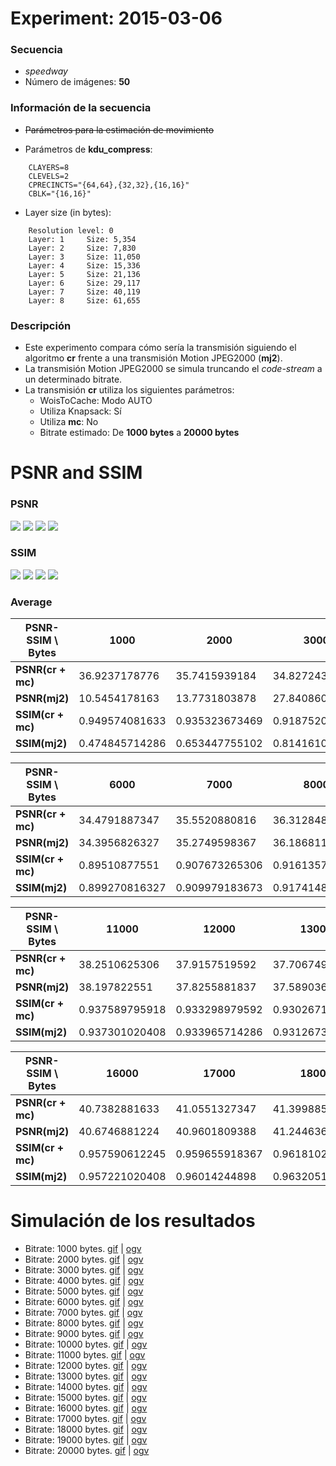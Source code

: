 Experiment: 2015-03-06
======================

### Secuencia

- *speedway*
- Número de imágenes: **50**

### Información de la secuencia
* ~~Parámetros para la estimación de movimiento~~

* Parámetros de **kdu_compress**:

```
    CLAYERS=8
    CLEVELS=2
    CPRECINCTS="{64,64},{32,32},{16,16}"
    CBLK="{16,16}"
```

* Layer size (in bytes):

```
    Resolution level: 0
    Layer: 1     Size: 5,354
    Layer: 2     Size: 7,830
    Layer: 3     Size: 11,050
    Layer: 4     Size: 15,336
    Layer: 5     Size: 21,136
    Layer: 6     Size: 29,117
    Layer: 7     Size: 40,119
    Layer: 8     Size: 61,655
```

### Descripción

- Este experimento compara cómo sería la transmisión siguiendo el algoritmo
  **cr** frente a una transmisión Motion JPEG2000 (**mj2**). 
- La transmisión Motion JPEG2000 se simula truncando el *code-stream* a
  un determinado bitrate.
- La transmisión **cr** utiliza los siguientes parámetros:
    - WoisToCache: Modo AUTO
    - Utiliza Knapsack: Sí
    - Utiliza **mc**: No
    - Bitrate estimado: De **1000 bytes** a **20000 bytes**

PSNR and SSIM
=============

### PSNR

![](assets/psnr-1k-5k.png)
![](assets/psnr-6k-10k.png)
![](assets/psnr-11k-15k.png)
![](assets/psnr-16k-20k.png)

### SSIM

![](assets/ssim-1k-5k.png)
![](assets/ssim-6k-10k.png)
![](assets/ssim-11k-15k.png)
![](assets/ssim-16k-20k.png)

### Average

| PSNR-SSIM \ Bytes | 1000            | 2000            | 3000            | 4000            | 5000           
| ----------------- | --------------- | --------------- | --------------- | --------------- | ---------------
| **PSNR(cr + mc)** | 36.9237178776   | 35.7415939184   | 34.8272437959   | 34.2517191224   | 33.6595696327 
| **PSNR(mj2)**     | 10.5454178163   | 13.7731803878   | 27.8408602041   | 30.3414370612   | 33.3608283265
| **SSIM(cr + mc)** |  0.949574081633 |  0.935323673469 |  0.918752040816 |  0.905315102041 |  0.883591836735
| **SSIM(mj2)**     |  0.474845714286 |  0.653447755102 |  0.814161020408 |  0.85930244898  |  0.880386326531

| PSNR-SSIM \ Bytes | 6000            | 7000            | 8000            | 9000            | 10000           
| ----------------- | --------------- | --------------- | --------------- | --------------- | ---------------
| **PSNR(cr + mc)** | 34.4791887347   | 35.5520880816   | 36.3128488776   | 36.9478619592   | 37.6370803673
| **PSNR(mj2)**     | 34.3956826327   | 35.2749598367   | 36.1868117551   | 36.7107395714   | 37.4214625306
| **SSIM(cr + mc)** |  0.89510877551  |  0.907673265306 |  0.916135714286 |  0.922630816327 |  0.929858163265
| **SSIM(mj2)**     |  0.899270816327 |  0.909979183673 |  0.917414897959 |  0.928443877551 |  0.934184081633

| PSNR-SSIM \ Bytes | 11000           | 12000           | 13000           | 14000           | 150000           
| ----------------- | --------------- | --------------- | --------------- | --------------- | ---------------
| **PSNR(cr + mc)** | 38.2510625306   | 37.9157519592   | 37.7067495918   | 39.875020102    | 40.4256711633
| **PSNR(mj2)**     | 38.197822551    | 37.8255881837   | 37.5890364694   | 39.6711894286   | 40.3954442041
| **SSIM(cr + mc)** |  0.937589795918 |  0.933298979592 |  0.930267142857 |  0.950782857143 |  0.955343265306
| **SSIM(mj2)**     |  0.937301020408 |  0.933965714286 |  0.931267346939 |  0.952785510204 |  0.955395918367

| PSNR-SSIM \ Bytes | 16000           | 17000           | 18000           | 19000           | 200000           
| ----------------- | --------------- | --------------- | --------------- | --------------- | ---------------
| **PSNR(cr + mc)** | 40.7382881633   | 41.0551327347   | 41.3998854694   | 41.781199551    | 42.1797485306
| **PSNR(mj2)**     | 40.6746881224   | 40.9601809388   | 41.2446363469   | 41.6609606122   | 42.0968534286
| **SSIM(cr + mc)** |  0.957590612245 |  0.959655918367 |  0.961810204082 |  0.963936938776 |  0.966215714286
| **SSIM(mj2)**     |  0.957221020408 |  0.96014244898  |  0.963205102041 |  0.965421428571 |  0.966984285714

Simulación de los resultados
=============

* Bitrate: 1000 bytes. [gif](gif/all_1000.gif) | [ogv](ogv/all_1000.ogv)
* Bitrate: 2000 bytes. [gif](gif/all_2000.gif) | [ogv](ogv/all_2000.ogv)
* Bitrate: 3000 bytes. [gif](gif/all_3000.gif) | [ogv](ogv/all_3000.ogv)
* Bitrate: 4000 bytes. [gif](gif/all_4000.gif) | [ogv](ogv/all_4000.ogv)
* Bitrate: 5000 bytes. [gif](gif/all_5000.gif) | [ogv](ogv/all_5000.ogv)
* Bitrate: 6000 bytes. [gif](gif/all_6000.gif) | [ogv](ogv/all_6000.ogv)
* Bitrate: 7000 bytes. [gif](gif/all_7000.gif) | [ogv](ogv/all_7000.ogv)
* Bitrate: 8000 bytes. [gif](gif/all_8000.gif) | [ogv](ogv/all_8000.ogv)
* Bitrate: 9000 bytes. [gif](gif/all_9000.gif) | [ogv](ogv/all_9000.ogv)
* Bitrate: 10000 bytes. [gif](gif/all_10000.gif) | [ogv](ogv/all_10000.ogv)
* Bitrate: 11000 bytes. [gif](gif/all_11000.gif) | [ogv](ogv/all_11000.ogv)
* Bitrate: 12000 bytes. [gif](gif/all_12000.gif) | [ogv](ogv/all_12000.ogv)
* Bitrate: 13000 bytes. [gif](gif/all_13000.gif) | [ogv](ogv/all_13000.ogv)
* Bitrate: 14000 bytes. [gif](gif/all_14000.gif) | [ogv](ogv/all_14000.ogv)
* Bitrate: 15000 bytes. [gif](gif/all_15000.gif) | [ogv](ogv/all_15000.ogv)
* Bitrate: 16000 bytes. [gif](gif/all_16000.gif) | [ogv](ogv/all_16000.ogv)
* Bitrate: 17000 bytes. [gif](gif/all_17000.gif) | [ogv](ogv/all_17000.ogv)
* Bitrate: 18000 bytes. [gif](gif/all_18000.gif) | [ogv](ogv/all_18000.ogv)
* Bitrate: 19000 bytes. [gif](gif/all_19000.gif) | [ogv](ogv/all_19000.ogv)
* Bitrate: 20000 bytes. [gif](gif/all_20000.gif) | [ogv](ogv/all_20000.ogv)